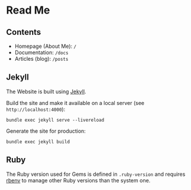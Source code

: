 # Read Me

## Contents

- Homepage (About Me): `/`
- Documentation: `/docs`
- Articles (blog): `/posts`


## Jekyll

The Website is built using [Jekyll](https://jekyllrb.com).

Build the site and make it available on a local server (see `http://localhost:4000`):

	bundle exec jekyll serve --livereload

Generate the site for production:

	bundle exec jekyll build


## Ruby

The Ruby version used for Gems is defined in `.ruby-version` and requires [rbenv](https://github.com/rbenv/rbenv) to manage other Ruby versions than the system one.

